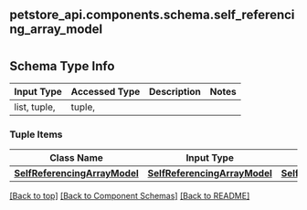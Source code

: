 <a name="top"></a>
## petstore_api.components.schema.self_referencing_array_model
# 

## Schema Type Info
Input Type | Accessed Type | Description | Notes
------------ | ------------- | ------------- | -------------
list, tuple,  | tuple,  |  |

### Tuple Items
Class Name | Input Type | Accessed Type | Description | Notes
------------- | ------------- | ------------- | ------------- | -------------
[**SelfReferencingArrayModel**](#SelfReferencingArrayModel) | [**SelfReferencingArrayModel**](#SelfReferencingArrayModel) | [**SelfReferencingArrayModel**](#SelfReferencingArrayModel) |  |

[[Back to top]](#top) [[Back to Component Schemas]](../../../README.md#Component-Schemas) [[Back to README]](../../../README.md)
